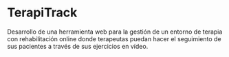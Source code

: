 # TerapiTrack
Desarrollo de una herramienta web para la gestión de un entorno de terapia con rehabilitación online donde terapeutas puedan hacer el seguimiento de sus pacientes a través de sus ejercicios en vídeo.
